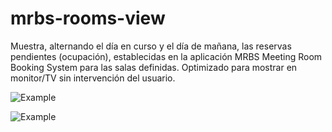 # mrbs-rooms-view

Muestra, alternando el día en curso y el día de mañana, las reservas pendientes (ocupación), establecidas en la aplicación MRBS Meeting Room Booking System para las salas definidas. Optimizado para mostrar en monitor/TV sin intervención del usuario.

![Example](https://github.com/n7rc/mrbs-rooms-view/blob/master/example/today.png)

![Example](https://github.com/n7rc/mrbs-rooms-view/blob/master/example/tomorrow.png)
